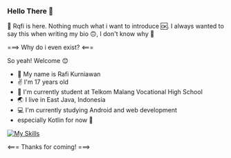 ### Hello There 👋

👋 Rqfi is here.
Nothing much what i want to introduce 🆗.
I always wanted to say this when writing my bio 🙃, I don't know why 🤗

===> Why do i even exist? <===

So yeah! Welcome 😊
- 🙂 My name is Rafi Kurniawan
- ✌ I'm 17 years old
- 📕 I'm currently student at Telkom Malang Vocational High School
- 🌏 I live in East Java, Indonesia
- 💻 I'm currently studying Android and web development
- especially Kotlin for now 🫡

[![My Skills](https://skills.thijs.gg/icons?i=kotlin,html,php,css,figma)](https://skills.thijs.gg)

<=== Thanks for coming! ===>
